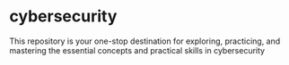 # cybersecurity
This repository is your one-stop destination for exploring, practicing, and mastering the essential concepts and practical skills in cybersecurity
